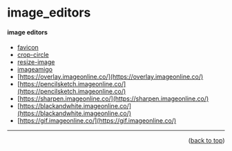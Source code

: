 <a name="topage"></a>

# image_editors


#### image editors
* [favicon](https://www.favicon.cc/)
* [crop-circle](https://crop-circle.imageonline.co/)
* [resize-image](https://www.befunky.com/create/resize-image/)
* [imageamigo](https://imageamigo.com/")
* [https://overlay.imageonline.co/](https://overlay.imageonline.co/)
* [https://pencilsketch.imageonline.co/](https://pencilsketch.imageonline.co/)
* [https://sharpen.imageonline.co/](https://sharpen.imageonline.co/)
* [https://blackandwhite.imageonline.co/](https://blackandwhite.imageonline.co/)
* [https://gif.imageonline.co/](https://gif.imageonline.co/)
 


-----

<p align="right">(<a href="#topage">back to top</a>)</p>
<br/>
<br/>
